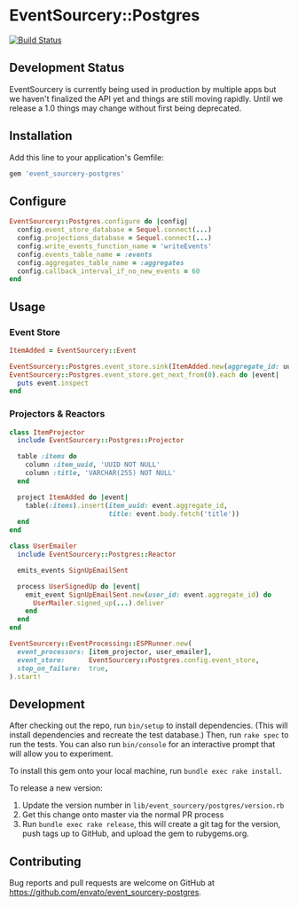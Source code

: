 # EventSourcery::Postgres

[![Build Status](https://github.com/envato/event_sourcery-postgres/workflows/tests/badge.svg?branch=master)](https://github.com/envato/event_sourcery-postgres/actions?query=workflow%3Atests+branch%3Amaster)

## Development Status

EventSourcery is currently being used in production by multiple apps but we
haven't finalized the API yet and things are still moving rapidly. Until we
release a 1.0 things may change without first being deprecated.

## Installation

Add this line to your application's Gemfile:

```ruby
gem 'event_sourcery-postgres'
```

## Configure

```ruby
EventSourcery::Postgres.configure do |config|
  config.event_store_database = Sequel.connect(...)
  config.projections_database = Sequel.connect(...)
  config.write_events_function_name = 'writeEvents'
  config.events_table_name = :events
  config.aggregates_table_name = :aggregates
  config.callback_interval_if_no_new_events = 60
end
```

## Usage


### Event Store

```ruby
ItemAdded = EventSourcery::Event

EventSourcery::Postgres.event_store.sink(ItemAdded.new(aggregate_id: uuid, body: { }}))
EventSourcery::Postgres.event_store.get_next_from(0).each do |event|
  puts event.inspect
end
```

### Projectors & Reactors

```ruby
class ItemProjector
  include EventSourcery::Postgres::Projector

  table :items do
    column :item_uuid, 'UUID NOT NULL'
    column :title, 'VARCHAR(255) NOT NULL'
  end

  project ItemAdded do |event|
    table(:items).insert(item_uuid: event.aggregate_id,
                         title: event.body.fetch('title'))
  end
end

class UserEmailer
  include EventSourcery::Postgres::Reactor

  emits_events SignUpEmailSent

  process UserSignedUp do |event|
    emit_event SignUpEmailSent.new(user_id: event.aggregate_id) do
      UserMailer.signed_up(...).deliver
    end
  end
end

EventSourcery::EventProcessing::ESPRunner.new(
  event_processors: [item_projector, user_emailer],
  event_store:      EventSourcery::Postgres.config.event_store,
  stop_on_failure:  true,
).start!
```


## Development

After checking out the repo, run `bin/setup` to install dependencies. (This will install dependencies and recreate the test database.) Then, run `rake spec` to run the tests. You can also run `bin/console` for an interactive prompt that will allow you to experiment.

To install this gem onto your local machine, run `bundle exec rake install`.

To release a new version:

1. Update the version number in `lib/event_sourcery/postgres/version.rb`
2. Get this change onto master via the normal PR process
3. Run `bundle exec rake release`, this will create a git tag for the
   version, push tags up to GitHub, and upload the gem to rubygems.org.

## Contributing

Bug reports and pull requests are welcome on GitHub at https://github.com/envato/event_sourcery-postgres.
